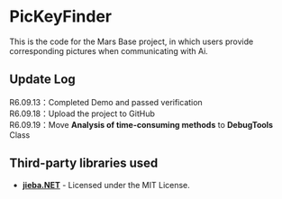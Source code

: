 # PicKeyFinder
This is the code for the Mars Base project, in which users provide corresponding pictures when communicating with Ai.

## Update Log
R6.09.13：Completed Demo and passed verification  
R6.09.18：Upload the project to GitHub  
R6.09.19：Move **Analysis of time-consuming methods** to **DebugTools** Class  

## Third-party libraries used
- **[jieba.NET](https://github.com/anderscui/jieba.NET)** - Licensed under the MIT License.